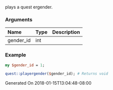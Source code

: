 plays a quest ergender.
### Arguments
**Name**|**Type**|**Description**
:---|:---|:---
gender_id|int|

### Example

```perl
my $gender_id = 1;

quest::playergender($gender_id); # Returns void
```


Generated On 2018-01-15T13:04:48-08:00